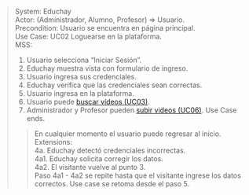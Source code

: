 > System: Educhay  
> Actor: (Administrador, Alumno, Profesor) => Usuario.  
> Precondition: Usuario se encuentra en página principal.  
> Use Case: UC02 Loguearse en la plataforma.  
> MSS:  
> 1. Usuario selecciona “Iniciar Sesión”.
> 2. Educhay muestra vista con formulario de ingreso.
> 3. Usuario ingresa sus credenciales.
> 4. Educhay verifica que las credenciales sean correctas.
> 5. Usuario ingresa en la plataforma.
> 6. Usuario puede [buscar vídeos (UC03)](UC03.md).
> 7. Administrador y Profesor pueden [subir videos (UC06)](UC06.md).
> Use Case ends.  
>> En cualquier momento el usuario puede regresar al inicio.  
> Extensions:  
> 4a. Educhay detectó credenciales incorrectas.  
> 4a1. Educhay solicita corregir los datos.  
> 4a2. El visitante vuelve al punto 3.  
> Paso 4a1 - 4a2 se repite hasta que el visitante ingrese los datos correctos. Use case se retoma desde el paso 5.  
